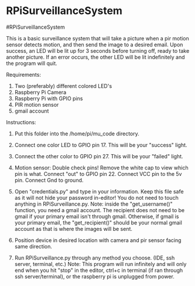 # RPiSurveillanceSystem
#RPiSurveillanceSystem

This is a basic surveillance system that will take a picture when a pir motion sensor detects motion, and then send the image to a desired email. Upon success, an LED will be lit up for 3 seconds before turning off, ready to take another picture. If an error occurs, the other LED will be lit indefinitely and the program will quit.

Requirements:
1. Two (preferably) different colored LED's
2. Raspberry Pi Camera
3. Raspberry Pi with GPIO pins
4. PIR motion sensor
5. gmail account

Instructions:
1. Put this folder into the /home/pi/mu_code directory.

2. Connect one color LED to GPIO pin 17. This will be your "success" light.

3. Connect the other color to GPIO pin 27. This will be your "failed" light.

4. Motion sensor: Double check pins! Remove the white cap to view which pin is what. Connect "out" to GPIO pin 22. Connect VCC pin to the 5v pin. Connect Gnd to ground.

5. Open "credentials.py" and type in your information. Keep this file safe as it will not hide your password in-editor! You do not need to touch anything in RPiSurveillance.py. Note: inside the "get_username()" function, you need a gmail account. The recipient does not need to be gmail if your primary email isn't through gmail. Otherwise, if gmail is your primary email, the "get_recipient()" should be your normal gmail account as that is where the images will be sent.

6. Position device in desired location with camera and pir sensor facing same direction.

7. Run RPiSurveillance.py through any method you choose. (IDE, ssh server, terminal, etc.) Note: This program will run infinitely and will only end when you hit "stop" in the editor, ctrl+c in terminal (if ran through ssh server/terminal), or the raspberry pi is unplugged from power.
